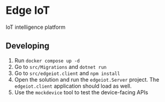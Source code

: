 # Edge IoT

IoT intelligence platform

## Developing

1. Run `docker compose up -d`
2. Go to `src/Migrations` and `dotnet run`
3. Go to `src/edgeiot.client` and `npm install`
4. Open the solution and run the `edgeiot.Server` project. The `edgeiot.client` application should load as well.
5. Use the `mockdevice` tool to test the device-facing APIs
